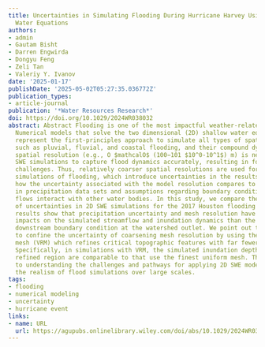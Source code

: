 ```yaml
---
title: Uncertainties in Simulating Flooding During Hurricane Harvey Using 2D Shallow
  Water Equations
authors:
- admin
- Gautam Bisht
- Darren Engwirda
- Dongyu Feng
- Zeli Tan
- Valeriy Y. Ivanov
date: '2025-01-17'
publishDate: '2025-05-02T05:27:35.036772Z'
publication_types:
- article-journal
publication: '*Water Resources Research*'
doi: https://doi.org/10.1029/2024WR038032
abstract: Abstract Flooding is one of the most impactful weather-related natural hazards.
  Numerical models that solve the two dimensional (2D) shallow water equations (SWE)
  represent the first-principles approach to simulate all types of spatial flooding,
  such as pluvial, fluvial, and coastal flooding, and their compound dynamics. High
  spatial resolution (e.g., O $mathcalO$ (100−101 $10^0-10^1$) m) is needed in 2D
  SWE simulations to capture flood dynamics accurately, resulting in formidable computational
  challenges. Thus, relatively coarser spatial resolutions are used for large-scale
  simulations of flooding, which introduce uncertainties in the results. It is unclear
  how the uncertainty associated with the model resolution compares to the uncertainties
  in precipitation data sets and assumptions regarding boundary conditions when channelized
  flows interact with other water bodies. In this study, we compare these three sources
  of uncertainties in 2D SWE simulations for the 2017 Houston flooding event. Our
  results show that precipitation uncertainty and mesh resolution have more significant
  impacts on the simulated streamflow and inundation dynamics than the choice of the
  downstream boundary condition at the watershed outlet. We point out the viability
  to confine the uncertainty of coarsening mesh resolution by using the variable resolution
  mesh (VRM) which refines critical topographic features with far fewer grid cells.
  Specifically, in simulations with VRM, the simulated inundation depths over the
  refined region are comparable to that use the finest uniform mesh. This study contributes
  to understanding the challenges and pathways for applying 2D SWE models to improve
  the realism of flood simulations over large scales.
tags:
- flooding
- numerical modeling
- uncertainty
- hurricane event
links:
- name: URL
  url: https://agupubs.onlinelibrary.wiley.com/doi/abs/10.1029/2024WR038032
---
```

